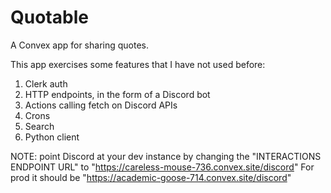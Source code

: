 # Quotable

A Convex app for sharing quotes.

This app exercises some features that I have not used before:

1. Clerk auth
2. HTTP endpoints, in the form of a Discord bot
3. Actions calling fetch on Discord APIs
4. Crons
5. Search
6. Python client

NOTE: point Discord at your dev instance by changing 
the "INTERACTIONS ENDPOINT URL" to "https://careless-mouse-736.convex.site/discord"
For prod it should be "https://academic-goose-714.convex.site/discord"